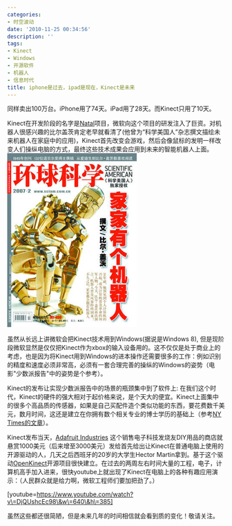 ```yaml
---
categories:
- 时空波动
date: '2010-11-25 00:34:56'
description: ''
tags:
- Kinect
- Windows
- 开源软件
- 机器人
- 信息时代
title: iphone是过去，ipad是现在，Kinect是未来
---
```

同样卖出100万台。iPhone用了74天。iPad用了28天。而Kinect只用了10天。



Kinect在开发阶段的名字是[Natal](https://spacetimewave.net/2010/03/google-summer-of-code-2010-%E4%B8%AD%E7%9A%84%E6%9C%89%E8%B6%A3%E9%A1%B9%E7%9B%AE/)项目，微软向这个项目的研发注入了巨资。对机器人很感兴趣的比尔盖茨肯定老早就看清了(他曾为“科学美国人”杂志撰文描绘未来机器人在家庭中的应用)，Kinect首先改变会游戏，然后会像鼠标的发明一样改变人们操纵电脑的方式，最终这些技术成果会应用到未来的智能机器人上面。[![](/assets/spacetimewave/2010/11/robots1.jpg "环球科学")](/assets/spacetimewave/2010/11/robots1.jpg)



虽然从长远上讲微软会把Kinect技术用到Windows(据说是Windows 8\), 但是现阶段微软显然是仅仅把Kinect作为xbox的输入设备用的。这不仅仅是处于商业上的考虑，也是因为将Kinect用到Windows的进本操作还需要很多的工作：例如识别的精度和速度必须非常高，必须有一套合理完善的操纵的Windows的姿势（电影"少数派报告"中的姿势是个参考）。



Kinect的发布让实现少数派报告中的场景的瓶颈集中到了软件上: 在我们这个时代，Kinect的硬件的强大相对于起价格来说，是个天大的便宜。Kinect上面集中的很多个高品质的传感器，如果是自己买配件造个类似功能的东西，要花费数千美元，数月时间，这还是建立在你拥有数个相关专业的博士学历的基础上（参考[NY Times的文章](https://www.msnbc.msn.com/id/40316967/ns/technology_and_science-the_new_york_times)）。



Kinect发布当天，[Adafruit Industries](https://adafruit.com/) 这个销售电子科技发烧友DIY用品的商店就悬赏1000美元（后来增至3000美元）发给首先给出让Kinect在普通电脑上使用的开源驱动的人，几天之后西班牙的20岁的大学生Hector Martin拿到。基于这个驱动[OpenKinect](https://openkinect.org/)开源项目很快建立。在过去的两周左右时间大量的工程，电子，计算机高手加入进来，很快youtube上就出现了Kinect在电脑上的各种有趣应用演示：（人民群众就是给力啊，微软工程师们要加把劲了。）



\[youtube\=https://www.youtube.com/watch?v\=DjQUshcEc98\&w\=640\&h\=385]



虽然这些都还很简陋，但是未来几年的时间相信就会看到质的变化！敬请关注。

